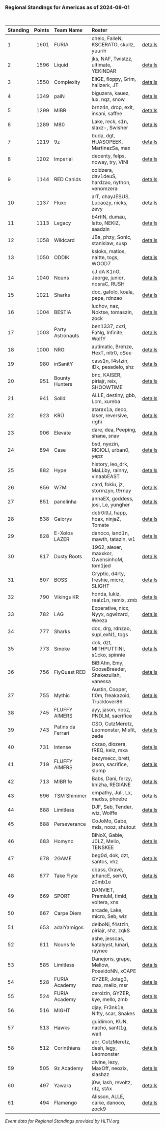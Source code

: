 ### Regional Standings for Americas as of 2024-08-01<br />
<br />

| Standing | Points | Team Name         | Roster                                           |                                                                                        |
| :- | -: | :- | :- | :- |
| 1        |   1601 | FURIA             | chelo, FalleN, KSCERATO, skullz, yuurih          | [details](details/0011--furia--chelo-fallen-kscerato-skullz-yuurih.md)                 |
| 2        |   1596 | Liquid            | jks, NAF, Twistzz, ultimate, YEKINDAR            | [details](details/0012--liquid--jks-naf-twistzz-ultimate-yekindar.md)                  |
| 3        |   1550 | Complexity        | EliGE, floppy, Grim, hallzerk, JT                | [details](details/0014--complexity--elige-floppy-grim-hallzerk-jt.md)                  |
| 4        |   1349 | paiN              | biguzera, kauez, lux, nqz, snow                  | [details](details/0020--pain--biguzera-kauez-lux-nqz-snow.md)                          |
| 5        |   1299 | MIBR              | brnz4n, drop, exit, insani, saffee               | [details](details/0024--mibr--brnz4n-drop-exit-insani-saffee.md)                       |
| 6        |   1289 | M80               | Lake, reck, s1n, slaxz-, Swisher                 | [details](details/0025--m80--lake-reck-s1n-slaxz--swisher.md)                          |
| 7        |   1219 | 9z                | buda, dgt, HUASOPEEK, MartinezSa, max            | [details](details/0028--9z--buda-dgt-huasopeek-martinezsa-max.md)                      |
| 8        |   1202 | Imperial          | decenty, felps, noway, try, VINI                 | [details](details/0030--imperial--decenty-felps-noway-try-vini.md)                     |
| 9        |   1144 | RED Canids        | coldzera, dav1deuS, hardzao, nython, venomzera   | [details](details/0038--red_canids--coldzera-dav1deus-hardzao-nython-venomzera.md)     |
| 10       |   1137 | Fluxo             | arT, chayJESUS, Lucaozy, nicks, zevy             | [details](details/0039--fluxo--art-chayjesus-lucaozy-nicks-zevy.md)                    |
| 11       |   1113 | Legacy            | b4rtiN, dumau, latto, NEKIZ, saadzin             | [details](details/0042--legacy--b4rtin-dumau-latto-nekiz-saadzin.md)                   |
| 12       |   1058 | Wildcard          | JBa, phzy, Sonic, stanislaw, susp                | [details](details/0048--wildcard--jba-phzy-sonic-stanislaw-susp.md)                    |
| 13       |   1050 | ODDIK             | ksloks, matios, naitte, togs, WOOD7              | [details](details/0051--oddik--ksloks-matios-naitte-togs-wood7.md)                     |
| 14       |   1040 | Nouns             | cJ dA K1nG, Jeorge, junior, nosraC, RUSH         | [details](details/0053--nouns--cj_da_k1ng-jeorge-junior-nosrac-rush.md)                |
| 15       |   1021 | Sharks            | doc, gafolo, koala, pepe, rdnzao                 | [details](details/0055--sharks--doc-gafolo-koala-pepe-rdnzao.md)                       |
| 16       |   1004 | BESTIA            | luchov, naz, Noktse, tomaszin, zock              | [details](details/0057--bestia--luchov-naz-noktse-tomaszin-zock.md)                    |
| 17       |   1003 | Party Astronauts  | ben1337, cxzi, FaNg, Infinite, WolfY             | [details](details/0059--party_astronauts--ben1337-cxzi-fang-infinite-wolfy.md)         |
| 18       |   1000 | NRG               | autimatic, Brehze, HexT, nitr0, oSee             | [details](details/0060--nrg--autimatic-brehze-hext-nitr0-osee.md)                      |
| 19       |    980 | inSanitY          | cass1n, f4stzin, iDk, pesadelo, shz              | [details](details/0064--insanity--cass1n-f4stzin-idk-pesadelo-shz.md)                  |
| 20       |    951 | Bounty Hunters    | bnc, KAISER, piriajr, reix, SHOOWTiME            | [details](details/0072--bounty_hunters--bnc-kaiser-piriajr-reix-shoowtime.md)          |
| 21       |    941 | Solid             | ALLE, destiny, gbb, Lcm, xureba                  | [details](details/0078--solid--alle-destiny-gbb-lcm-xureba.md)                         |
| 22       |    923 | KRÜ               | atarax1a, deco, laser, reversive, righi          | [details](details/0085--kr_--atarax1a-deco-laser-reversive-righi.md)                   |
| 23       |    906 | Elevate           | dare, dea, Peeping, shane, snav                  | [details](details/0087--elevate--dare-dea-peeping-shane-snav.md)                       |
| 24       |    894 | Case              | bsd, nyezin, RICIOLI, urban0, yepz               | [details](details/0089--case--bsd-nyezin-ricioli-urban0-yepz.md)                       |
| 25       |    882 | Hype              | history, leo_drk, MaLLby, rainny, vinaabEAST     | [details](details/0091--hype--history-leo_drk-mallby-rainny-vinaabeast.md)             |
| 26       |    856 | W7M               | card, fokiu, jz, stormzyn, t9rnay                | [details](details/0104--w7m--card-fokiu-jz-stormzyn-t9rnay.md)                         |
| 27       |    851 | panelinha         | annaEX, goddess, josi, Le, yungher               | [details](details/0106--panelinha--annaex-goddess-josi-le-yungher.md)                  |
| 28       |    838 | Galorys           | detr0ittJ, happ, hoax, ninjaZ, Tomate            | [details](details/0112--galorys--detr0ittj-happ-hoax-ninjaz-tomate.md)                 |
| 29       |    828 | E-Xolos LAZER     | danoco, land1n, mawth, tatazin, w1               | [details](details/0115--e-xolos_lazer--danoco-land1n-mawth-tatazin-w1.md)              |
| 30       |    817 | Dusty Roots       | 1962, alexer, maxxkor, OwensinhoM, tom1jed       | [details](details/0116--dusty_roots--1962-alexer-maxxkor-owensinhom-tom1jed.md)        |
| 31       |    807 | BOSS              | Cryptic, d4rty, freshie, micro, SLIGHT           | [details](details/0120--boss--cryptic-d4rty-freshie-micro-slight.md)                   |
| 32       |    790 | Vikings KR        | honda, lukiz, realz1n, remix, zmb                | [details](details/0124--vikings_kr--honda-lukiz-realz1n-remix-zmb.md)                  |
| 33       |    782 | LAG               | Experative, nicx, Nyyx, ogwizard, Weeza          | [details](details/0128--lag--experative-nicx-nyyx-ogwizard-weeza.md)                   |
| 34       |    777 | Sharks            | doc, drg, rdnzao, supLexN1, togs                 | [details](details/0130--sharks--doc-drg-rdnzao-suplexn1-togs.md)                       |
| 35       |    773 | Smoke             | dok, dzt, MITHPUTTINI, s1cko, spinnie            | [details](details/0132--smoke--dok-dzt-mithputtini-s1cko-spinnie.md)                   |
| 36       |    756 | FlyQuest RED      | BiBiAhn, Emy, GooseBreeder, Shakezullah, vanessa | [details](details/0139--flyquest_red--bibiahn-emy-goosebreeder-shakezullah-vanessa.md) |
| 37       |    755 | Mythic            | Austin, Cooper, fl0m, freakazoid, Trucklover86   | [details](details/0140--mythic--austin-cooper-fl0m-freakazoid-trucklover86.md)         |
| 38       |    745 | FLUFFY AIMERS     | ayy, jason, nooz, PNDLM, sacrifice               | [details](details/0142--fluffy_aimers--ayy-jason-nooz-pndlm-sacrifice.md)              |
| 39       |    743 | Patins da Ferrari | CSO, CutzMeretz, Leomonster, Misfit, zede        | [details](details/0144--patins_da_ferrari--cso-cutzmeretz-leomonster-misfit-zede.md)   |
| 40       |    731 | Intense           | ckzao, diozera, fREQ, keiz, mxa                  | [details](details/0145--intense--ckzao-diozera-freq-keiz-mxa.md)                       |
| 41       |    719 | FLUFFY AIMERS     | bezymecc, brett, jason, sacrifice, slump         | [details](details/0151--fluffy_aimers--bezymecc-brett-jason-sacrifice-slump.md)        |
| 42       |    713 | MIBR fe           | Babs, Dani, ferzy, khizha, REGIANE               | [details](details/0152--mibr_fe--babs-dani-ferzy-khizha-regiane.md)                    |
| 43       |    696 | TSM Shimmer       | empathy, Juli, Lx, madss, phoebe                 | [details](details/0157--tsm_shimmer--empathy-juli-lx-madss-phoebe.md)                  |
| 44       |    688 | Limitless         | DJF, Seb, Tender, wiz, Wolffe                    | [details](details/0162--limitless--djf-seb-tender-wiz-wolffe.md)                       |
| 45       |    688 | Perseverance      | CoJoMo, Gabe, mds, nooz, shutout                 | [details](details/0163--perseverance--cojomo-gabe-mds-nooz-shutout.md)                 |
| 46       |    683 | Homyno            | BiNoX, Gabie, J0LZ, Melio, TENSKEE               | [details](details/0164--homyno--binox-gabie-j0lz-melio-tenskee.md)                     |
| 47       |    678 | 2GAME             | beg0d, dok, dzt, santos, vhz                     | [details](details/0166--2game--beg0d-dok-dzt-santos-vhz.md)                            |
| 48       |    677 | Take Flyte        | cbass, Grave, jchancE, serv0, z0mb1e             | [details](details/0167--take_flyte--cbass-grave-jchance-serv0-z0mb1e.md)               |
| 49       |    669 | SPORT             | DANVIET, PremiuM, timid, voltera, xns            | [details](details/0170--sport--danviet-premium-timid-voltera-xns.md)                   |
| 50       |    667 | Carpe Diem        | arcade, Lake, micro, Seb, wiz                    | [details](details/0172--carpe_diem--arcade-lake-micro-seb-wiz.md)                      |
| 51       |    653 | adalYamigos       | delboNi, f4stzin, piriajr, shz, zqkS             | [details](details/0177--adalyamigos--delboni-f4stzin-piriajr-shz-zqks.md)              |
| 52       |    611 | Nouns fe          | ashe, jesscas, katalyyst, lunari, raynee         | [details](details/0186--nouns_fe--ashe-jesscas-katalyyst-lunari-raynee.md)             |
| 53       |    585 | Limitless         | Danejoris, grape, Mellow, PoseidoNN, xCAPE       | [details](details/0191--limitless--danejoris-grape-mellow-poseidonn-xcape.md)          |
| 54       |    528 | FURIA Academy     | GYZER, Jotag3, max, mello, msr                   | [details](details/0197--furia_academy--gyzer-jotag3-max-mello-msr.md)                  |
| 55       |    524 | FURIA Academy     | cerolzin, GYZER, kye, mello, zmb                 | [details](details/0199--furia_academy--cerolzin-gyzer-kye-mello-zmb.md)                |
| 56       |    516 | MIGHT             | djay, Fr3nk1e, Nifty, scar, Snakes               | [details](details/0200--might--djay-fr3nk1e-nifty-scar-snakes.md)                      |
| 57       |    513 | Hawks             | guidimon, KUN, nacho, santt1g, wait              | [details](details/0202--hawks--guidimon-kun-nacho-santt1g-wait.md)                     |
| 58       |    512 | Corinthians       | abr, CutzMeretz, desh, legy, Leomonster          | [details](details/0203--corinthians--abr-cutzmeretz-desh-legy-leomonster.md)           |
| 59       |    505 | 9z Academy        | divine, lezy, MaxOff, neozix, slashzz            | [details](details/0204--9z_academy--divine-lezy-maxoff-neozix-slashzz.md)              |
| 60       |    497 | Yawara            | j0w, lash, revoltz, ritz, stAx                   | [details](details/0206--yawara--j0w-lash-revoltz-ritz-stax.md)                         |
| 61       |    494 | Flamengo          | Alisson, ALLE, caike, danoco, zock9              | [details](details/0207--flamengo--alisson-alle-caike-danoco-zock9.md)                  |


_Event data for Regional Standings provided by HLTV.org_<br />
